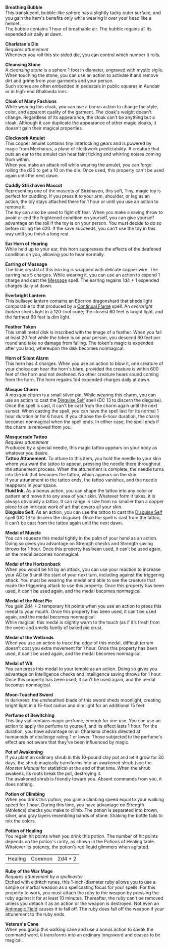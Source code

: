 **Breathing Bubble**  
This translucent, bubble-like sphere has a slightly tacky outer surface, and you gain the item's benefits only while wearing it over your head like a helmet.  
The bubble contains 1 hour of breathable air. The bubble regains all its expended air daily at dawn.
   

**Charlatan's Die**  
_Requires attunement_  
Whenever you roll this six-sided die, you can control which number it rolls.
   

**Cleansing Stone**  
A _cleansing stone_ is a sphere 1 foot in diameter, engraved with mystic sigils. When touching the stone, you can use an action to activate it and remove dirt and grime from your garments and your person.  
Such stones are often embedded in pedestals in public squares in Aundair or in high-end Ghallanda inns.
   

**Cloak of Many Fashions**  
While wearing this cloak, you can use a bonus action to change the style, color, and apparent quality of the garment. The cloak's weight doesn't change. Regardless of its appearance, the cloak can't be anything but a cloak. Although it can duplicate the appearance of other magic cloaks, it doesn't gain their magical properties.
   

**Clockwork Amulet**  
This copper amulet contains tiny interlocking gears and is powered by magic from Mechanus, a plane of clockwork predictability. A creature that puts an ear to the amulet can hear faint ticking and whirring noises coming from within.  
When you make an attack roll while wearing the amulet, you can forgo rolling the d20 to get a 10 on the die. Once used, this property can't be used again until the next dawn.
   

**Cuddly Strixhaven Mascot**  
Representing one of the mascots of Strixhaven, this soft, Tiny, magic toy is perfect for cuddling. If you press it to your arm, shoulder, or leg as an action, the toy stays attached there for 1 hour or until you use an action to remove it.  
The toy can also be used to fight off fear. When you make a saving throw to avoid or end the frightened condition on yourself, you can give yourself advantage on the roll if the toy is on your person. You must decide to do so before rolling the d20. If the save succeeds, you can't use the toy in this way until you finish a long rest.
   

**Ear Horn of Hearing**  
While held up to your ear, this horn suppresses the effects of the deafened condition on you, allowing you to hear normally.
   

**Earring of Message**  
The blue crystal of this earring is wrapped with delicate copper wire. The earring has 5 charges. While wearing it, you can use an action to expend 1 charge and cast the [Message](http://dnd5e.wikidot.com/spell:message) spell. The earring regains 1d4 + 1 expended charges daily at dawn.
   

**Everbright Lantern**  
This bullseye lantern contains an Eberron dragonshard that sheds light comparable to that produced by a [Continual Flame](http://dnd5e.wikidot.com/spell:continual-flame) spell. An _everbright lantern_ sheds light in a 120-foot cone; the closest 60 feet is bright light, and the farthest 60 feet is dim light.
   

**Feather Token**  
This small metal disk is inscribed with the image of a feather. When you fall at least 20 feet while the token is on your person, you descend 60 feet per round and take no damage from falling. The token's magic is expended after you land, whereupon the disk becomes nonmagical.
   

**Horn of Silent Alarm**  
This horn has 4 charges. When you use an action to blow it, one creature of your choice can hear the horn's blare, provided the creature is within 600 feet of the horn and not deafened. No other creature hears sound coming from the horn. The horn regains 1d4 expended charges daily at dawn.
   

**Masque Charm**  
A _masque charm_ is a small silver pin. While wearing this charm, you can use an action to cast the [Disguise Self](http://dnd5e.wikidot.com/spell:disguise-self) spell (DC 13 to discern the disguise). Once the spell is cast, it can't be cast from the charm again until the next sunset. When casting the spell, you can have the spell last for its normal 1 hour duration or for 6 hours. If you choose the 6-hour duration, the charm becomes nonmagical when the spell ends. In either case, the spell ends if the charm is removed from you.
   

**Masquerade Tattoo**  
_Requires attunement_  
Produced by a special needle, this magic tattoo appears on your body as whatever you desire.  
**Tattoo Attunement.** To attune to this item, you hold the needle to your skin where you want the tattoo to appear, pressing the needle there throughout the attunement process. When the attunement is complete, the needle turns into the ink that becomes the tattoo, which appears on the skin.  
If your attunement to the tattoo ends, the tattoo vanishes, and the needle reappears in your space.  
**Fluid Ink.** As a bonus action, you can shape the tattoo into any color or pattern and move it to any area of your skin. Whatever form it takes, it is always obviously a tattoo. It can range in size from no smaller than a copper piece to an intricate work of art that covers all your skin.  
**Disguise Self.** As an action, you can use the tattoo to cast the [Disguise Self](http://dnd5e.wikidot.com/spell:disguise-self) spell (DC 13 to discern the disguise). Once the spell is cast from the tattoo, it can't be cast from the tattoo again until the next dawn.
   

**Medal of Muscle**  
You can squeeze this medal tightly in the palm of your hand as an action. Doing so gives you advantage on Strength checks and Strength saving throws for 1 hour. Once this property has been used, it can’t be used again, an the medal becomes nonmagical.
   

**Medal of the Horizonback**  
When you would be hit by an attack, you can use your reaction to increase your AC by 5 until the start of your next turn, including against the triggering attack. You must be wearing the medal and able to see the creature that made the triggering attack to use this property. Once this property has been used, it can’t be used again, and the medal becomes nonmagical.
   

**Medal of the Meat Pie**  
You gain 2d4 + 2 temporary hit points when you use an action to press this medal to your mouth. Once this property has been used, it can’t be used again, and the medal becomes nonmagical.  
While magical, this medal is slightly warm to the touch (as if it’s fresh from the oven) and smells faintly of baked pie crust.
   

**Medal of the Wetlands**  
When you use an action to trace the edge of this medal, difficult terrain doesn’t cost you extra movement for 1 hour. Once this property has been used, it can’t be used again, and the medal becomes nonmagical.
   

**Medal of Wit**  
You can press this medal to your temple as an action. Doing so gives you advantage on Intelligence checks and Intelligence saving throws for 1 hour. Once this property has been used, it can’t be used again, and the medal becomes nonmagical.
   

**Moon-Touched Sword**  
In darkness, the unsheathed blade of this sword sheds moonlight, creating bright light in a 15-foot radius and dim light for an additional 15 feet.
   

**Perfume of Bewitching**  
This tiny vial contains magic perfume, enough for one use. You can use an action to apply the perfume to yourself, and its effect lasts 1 hour. For the duration, you have advantage on all Charisma checks directed at humanoids of challenge rating 1 or lower. Those subjected to the perfume's effect are not aware that they've been influenced by magic.
   

**Pot of Awakening**  
If you plant an ordinary shrub in this 10-pound clay pot and let it grow for 30 days, the shrub magically transforms into an awakened shrub (see the _Monster Manual_ for statistics) at the end of that time. When the shrub awakens, its roots break the pot, destroying it.  
The awakened shrub is friendly toward you. Absent commands from you, it does nothing.
   

**Potion of Climbing**  
When you drink this potion, you gain a climbing speed equal to your walking speed for 1 hour. During this time, you have advantage on Strength (Athletics) checks you make to climb. The potion is separated into brown, silver, and gray layers resembling bands of stone. Shaking the bottle fails to mix the colors.
   

**Potion of Healing**  
You regain hit points when you drink this potion. The number of hit points depends on the potion's rarity, as shown in the Potions of Healing table. Whatever its potency, the potion's red liquid glimmers when agitated.

|   |   |   |
|---|---|---|
|Healing|Common|2d4 + 2|
   

**Ruby of the War Mage**  
_Requires attunement by a spellcaster_  
Etched with eldritch runes, this 1-inch-diameter ruby allows you to use a simple or martial weapon as a spellcasting focus for your spells. For this property to work, you must attach the ruby to the weapon by pressing the ruby against it for at least 10 minutes. Thereafter, the ruby can't be removed unless you detach it as an action or the weapon is destroyed. Not even an [Antimagic Field](http://dnd5e.wikidot.com/spell:antimagic-field) causes it to fall off. The ruby does fall off the weapon if your attunement to the ruby ends.
   

**Veteran's** **Cane**  
When you grasp this walking cane and use a bonus action to speak the command word, it transforms into an ordinary longsword and ceases to be magical.